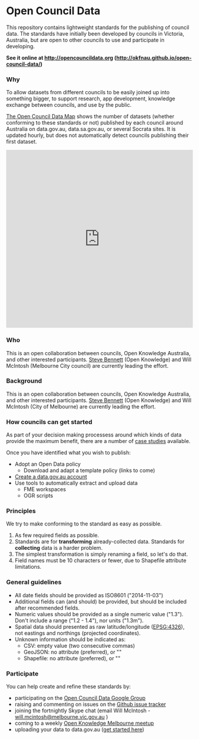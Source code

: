 # Open Council Data

This repository contains lightweight standards for the publishing of council data. The standards have initially been developed by councils in Victoria, Australia, but are open to other councils to use and participate in developing.

**See it online at http://opencouncildata.org (http://okfnau.github.io/open-council-data/)**

### Why

 To allow datasets from different councils to be easily joined up into something bigger, to support research, app development, knowledge exchange between councils, and use by the public.

[The Open Council Data Map](https://stevage.cartodb.com/viz/43494ef2-61f3-11e5-a667-0e4fddd5de28/map) shows the number of datasets (whether conforming to these standards or not) published by each council around Australia on data.gov.au, data.sa.gov.au, or several Socrata sites. It is updated hourly,
but does not automatically detect councils publishing their first dataset.

<iframe width='100%' height='480' frameborder='0'
src='https://stevage.cartodb.com/viz/43494ef2-61f3-11e5-a667-0e4fddd5de28/embed_map'
allowfullscreen webkitallowfullscreen mozallowfullscreen oallowfullscreen msallowfullscreen>
</iframe>

### Who
This is an open collaboration between councils, Open Knowledge Australia, and other interested participants. [Steve Bennett](http://stevebennett.me) (Open Knowledge) and Will McIntosh (Melbourne City council) are currently leading the effort.

### Background
This is an open collaboration between councils, Open Knowledge Australia, and other interested participants. [Steve Bennett](http://stevebennett.me) (Open Knowledge) and Will McIntosh (City of Melbourne) are currently leading the effort.

### How councils can get started
As part of your decision making processess around which kinds of data provide the maximum benefit, there are a number of [case studies](https://toolkit.data.gov.au/index.php?title=Case_Studies_and_Data_Portals) available.

Once you have identified what you wish to publish:

* Adopt an Open Data policy
  - Download and adapt a template policy (links to come)
* [Create a data.gov.au account](https://toolkit.data.gov.au/index.php?title=Starting_on_datagovau#Getting_an_Account)
* Use tools to automatically extract and upload data
  - FME workspaces
  - OGR scripts

### Principles
We try to make conforming to the standard as easy as possible.

1. As few required fields as possible.
2. Standards are for **transforming** already-collected data. Standards for **collecting** data is a harder problem.
3. The simplest transformation is simply renaming a field, so let's do that.
4. Field names must be 10 characters or fewer, due to Shapefile attribute limitations.

### General guidelines

* All date fields should be provided as ISO8601 ("2014-11-03")
* Additional fields can (and should) be provided, but should be included after recommended fields.
* Numeric values should be provided as a single numeric value ("1.3"). Don't include a range ("1.2 - 1.4"), nor units ("1.3m").
* Spatial data should presented as raw latitude/longitude ([EPSG:4326](http://spatialreference.org/ref/epsg/wgs-84/)), not eastings and northings (projected coordinates).
* Unknown information should be indicated as:
    - CSV: empty value (two consecutive commas)
    - GeoJSON: no attribute (preferred), or ""
    - Shapefile: no attribute (preferred), or ""

### Participate

You can help create and refine these standards by:

* participating on the [Open Council Data Google Group](https://groups.google.com/forum/#!forum/opencouncildata)
* raising and commenting on issues on the [Github issue tracker](https://github.com/OKFNau/open-council-data/issues)
* joining the fortnightly Skype chat (email Will McIntosh - will.mcintosh@melbourne.vic.gov.au )
* coming to a weekly [Open Knowledge Melbourne meetup](www.meetup.com/Open-Knowledge-Melbourne/)
* uploading your data to data.gov.au ([get started here]( https://toolkit.data.gov.au/index.php?title=How_to_use_data.gov.au#Getting_an_account_on_data.gov.au))
